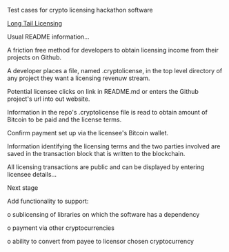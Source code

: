 Test cases for crypto licensing hackathon software

[Long Tail Licensing](http://fintech02.openfun.org/validate.php?url=https%3A%2F%2Fgithub.com%2FDerek-Jones%2Fcryptocurrency-test)

Usual README information...

A friction free method for developers to obtain licensing
income from their projects on Github.

A developer places a file, named .cryptolicense,
in the top level directory of any project they
want a licensing revenuw stream.

Potential licensee clicks on link in README.md or
enters the Github project's url into out website.

Information in the repo's .cryptolicense file is read to
obtain amount of Bitcoin to be paid and the license terms.

Confirm payment set up via the licensee's Bitcoin wallet.

Information identifying the licensing terms and the two
parties involved are saved in the transaction block that
is written to the blockchain.

All licensing transactions are public and can be displayed
by entering licensee details...


Next stage

Add functionality to support:

   o sublicensing of libraries on which the software has a dependency

   o payment via other cryptocurrencies

   o ability to convert from payee to licensor chosen cryptocurrency


